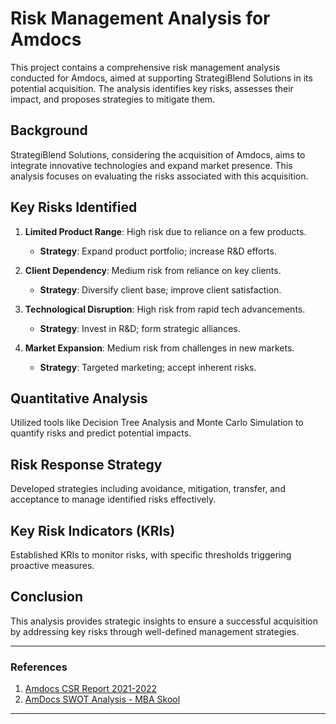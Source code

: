 # Risk Management Analysis for Amdocs

This project contains a comprehensive risk management analysis conducted for Amdocs, aimed at supporting StrategiBlend Solutions in its potential acquisition. The analysis identifies key risks, assesses their impact, and proposes strategies to mitigate them.

## Background
StrategiBlend Solutions, considering the acquisition of Amdocs, aims to integrate innovative technologies and expand market presence. This analysis focuses on evaluating the risks associated with this acquisition.

## Key Risks Identified
1. **Limited Product Range**: High risk due to reliance on a few products.
   - **Strategy**: Expand product portfolio; increase R&D efforts.
   
2. **Client Dependency**: Medium risk from reliance on key clients.
   - **Strategy**: Diversify client base; improve client satisfaction.

3. **Technological Disruption**: High risk from rapid tech advancements.
   - **Strategy**: Invest in R&D; form strategic alliances.

4. **Market Expansion**: Medium risk from challenges in new markets.
   - **Strategy**: Targeted marketing; accept inherent risks.

## Quantitative Analysis
Utilized tools like Decision Tree Analysis and Monte Carlo Simulation to quantify risks and predict potential impacts.

## Risk Response Strategy
Developed strategies including avoidance, mitigation, transfer, and acceptance to manage identified risks effectively.

## Key Risk Indicators (KRIs)
Established KRIs to monitor risks, with specific thresholds triggering proactive measures.

## Conclusion
This analysis provides strategic insights to ensure a successful acquisition by addressing key risks through well-defined management strategies.

---


### References
1. [Amdocs CSR Report 2021-2022](https://www.amdocs.com/sites/default/files/2022-06/Amdocs-CSR-Report-2021-2022.pdf)
2. [AmDocs SWOT Analysis - MBA Skool](https://www.mbaskool.com/brandguide/it-technology/12843-amdocs.html)

---
